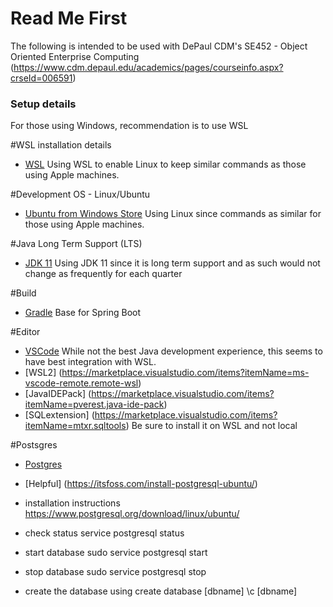 # Read Me First
The following is intended to be used with DePaul CDM's SE452 - Object Oriented Enterprise Computing (https://www.cdm.depaul.edu/academics/pages/courseinfo.aspx?crseId=006591)

### Setup details
For those using Windows, recommendation is to use WSL 

#WSL installation details
* [WSL](https://docs.microsoft.com/en-us/windows/wsl/install-win10)
Using WSL to enable Linux to keep similar commands as those using Apple machines.

#Development OS - Linux/Ubuntu
* [Ubuntu from Windows Store](https://www.microsoft.com/en-us/p/ubuntu/9nblggh4msv6)
Using Linux since commands as similar for those using Apple machines.

#Java Long Term Support (LTS)
* [JDK 11](https://openjdk.java.net/)
Using JDK 11 since it is long term support and as such would not change as frequently for each quarter

#Build
* [Gradle](https://gradle.org/)
Base for Spring Boot

#Editor
* [VSCode](https://code.visualstudio.com/)
While not the best Java development experience, this seems to have best integration with WSL.
* [WSL2] (https://marketplace.visualstudio.com/items?itemName=ms-vscode-remote.remote-wsl)
* [JavaIDEPack] (https://marketplace.visualstudio.com/items?itemName=pverest.java-ide-pack)
* [SQLextension] (https://marketplace.visualstudio.com/items?itemName=mtxr.sqltools)
Be sure to install it on WSL and not local

#Postsgres
* [Postgres](https://www.postgresql.org/)
* [Helpful] (https://itsfoss.com/install-postgresql-ubuntu/)

* installation instructions
https://www.postgresql.org/download/linux/ubuntu/

* check status
service postgresql status
* start database
sudo service postgresql start
* stop database
sudo service postgresql stop

* create the database using
create database [dbname]
\c [dbname]


